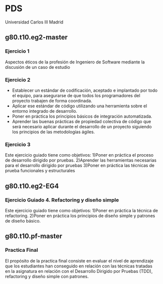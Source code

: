 # PDS
 Universidad Carlos III Madrid
## g80.t10.eg2-master 
### Ejercicio 1
Aspectos éticos de la profesión de Ingeniero de Software mediante la discusión de un caso de estudio


### Ejercicio 2 
- Establecer un estándar de codificación, aceptado e implantado por todo el equipo, para asegurarse de que todos los programadores del proyecto trabajen de forma coordinada. 
- Aplicar ese estándar de código utilizando una herramienta sobre el entorno integrado de desarrollo. 
- Poner en práctica los principios básicos de integración automatizada. 
- Aprender las buenas prácticas de propiedad colectiva de código que será necesario aplicar durante el desarrollo de un proyecto siguiendo los principios de las metodologías ágiles.

### Ejercicio 3
Este ejercicio guiado tiene como objetivos: 
1)Poner en práctica el proceso de desarrollo dirigido por pruebas. 
2)Aprender las herramientas necesarias para el desarrollo dirigido por pruebas 
3)Poner en práctica las técnicas de prueba funcionales y estructurales 

## g80.t10.eg2-EG4 
### Ejercicio Guiado 4. Refactoring y diseño simple
Este ejercicio guiado tiene como objetivos: 1)Poner en práctica la técnica de refactoring. 2)Poner en práctica los principios de diseño simple y patrones de diseño básico. 

## g80.t10.pf-master 
### Practica Final
El propósito de la practica final consiste en evaluar el nivel de aprendizaje que los estudiantes han  conseguido  en  relación  con  las  técnicas  tratadas  en  la  asignatura en  relación  con  el Desarrollo Dirigido por Pruebas (TDD), refactoring y diseño simple con patrones.
